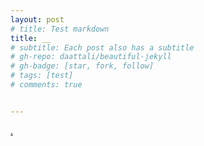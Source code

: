 ```yaml
---
layout: post
# title: Test markdown
title: __
# subtitle: Each post also has a subtitle
# gh-repo: daattali/beautiful-jekyll
# gh-badge: [star, fork, follow]
# tags: [test]
# comments: true


---
```


[.]({{site.url}}/about)

<!-- bundle exec jekyll serve -->
